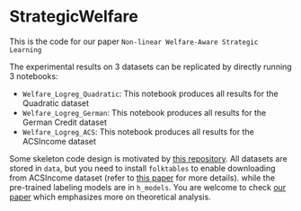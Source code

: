 # StrategicWelfare

This is the code for our paper ```Non-linear Welfare-Aware Strategic Learning```

The experimental results on 3 datasets can be replicated by directly running 3 notebooks:

- ```Welfare_Logreg_Quadratic```: This notebook produces all results for the Quadratic dataset
- ```Welfare_Logreg_German```: This notebook produces all results for the German Credit dataset
- ```Welfare_Logreg_ACS```: This notebook produces all results for the ACSIncome dataset

Some skeleton code design is motivated by [this repository](https://github.com/guldoganozgur/ei_fairness). All datasets are stored in ```data```, but you need to install ```folktables``` to enable downloading from ACSIncome dataset (refer to [this paper](https://arxiv.org/pdf/2108.04884) for more details). while the pre-trained labeling models are in ```h_models```. You are welcome to check [our paper](https://arxiv.org/pdf/2405.01810) which emphasizes more on theoretical analysis.
